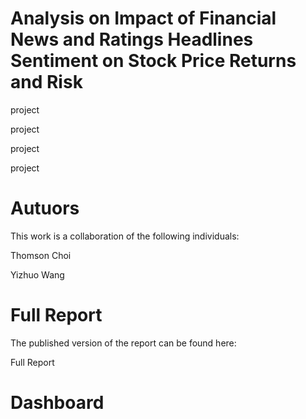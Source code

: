 # Analysis on Impact of Financial News and Ratings Headlines Sentiment on Stock Price Returns and Risk

project

project

project

project

# Autuors
This work is a collaboration of the following individuals:

Thomson Choi

Yizhuo Wang

# Full Report
The published version of the report can be found here:

Full Report

# Dashboard

